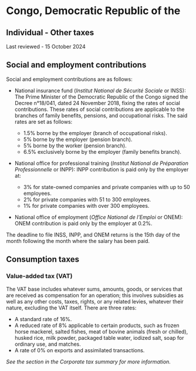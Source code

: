 # Congo, Democratic Republic of the
## Individual - Other taxes
Last reviewed - 15 October 2024
## Social and employment contributions
Social and employment contributions are as follows:
  * National insurance fund (_Institut National de Sécurité Sociale_ or INSS): The Prime Minister of the Democratic Republic of the Congo signed the Decree n°18/041, dated 24 November 2018, fixing the rates of social contributions. These rates of social contributions are applicable to the branches of family benefits, pensions, and occupational risks. The said rates are set as follows: 
    * 1.5% borne by the employer (branch of occupational risks).
    * 5% borne by the employer (pension branch).
    * 5% borne by the worker (pension branch).
    * 6.5% exclusively borne by the employer (family benefits branch).


  * National office for professional training (_Institut National de Préparation Professionnelle_ or INPP): INPP contribution is paid only by the employer at: 
    * 3% for state-owned companies and private companies with up to 50 employees.
    * 2% for private companies with 51 to 300 employees.
    * 1% for private companies with over 300 employees.
  * National office of employment (_Office National de l’Emploi_ or ONEM): ONEM contribution is paid only by the employer at 0.2%.


The deadline to file INSS, INPP, and ONEM returns is the 15th day of the month following the month where the salary has been paid.
## Consumption taxes
### Value-added tax (VAT)
The VAT base includes whatever sums, amounts, goods, or services that are received as compensation for an operation; this involves subsidies as well as any other costs, taxes, rights, or any related levies, whatever their nature, excluding the VAT itself. There are three rates:
  * A standard rate of 16%.
  * A reduced rate of 8% applicable to certain products, such as frozen horse mackerel, salted fishes, meat of bovine animals (fresh or chilled), husked rice, milk powder, packaged table water, iodized salt, soap for ordinary use, and matches.
  * A rate of 0% on exports and assimilated transactions.


_See the section in the Corporate tax summary for more information._
